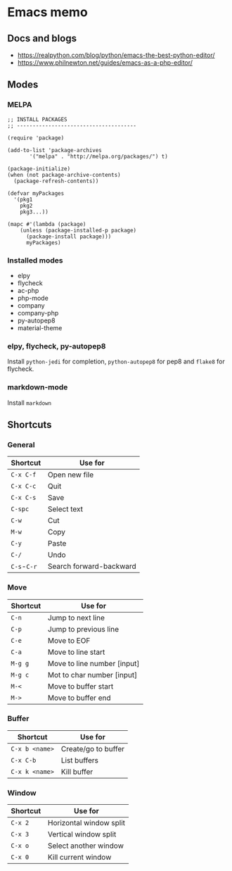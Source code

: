 # Emacs memo

## Docs and blogs

 * https://realpython.com/blog/python/emacs-the-best-python-editor/
 * https://www.philnewton.net/guides/emacs-as-a-php-editor/

## Modes

### MELPA

```
;; INSTALL PACKAGES
;; --------------------------------------

(require 'package)

(add-to-list 'package-archives
       '("melpa" . "http://melpa.org/packages/") t)

(package-initialize)
(when (not package-archive-contents)
  (package-refresh-contents))

(defvar myPackages
  '(pkg1
    pkg2
    pkg3...))

(mapc #'(lambda (package)
    (unless (package-installed-p package)
      (package-install package)))
      myPackages)
```

### Installed modes

 * elpy
 * flycheck
 * ac-php
 * php-mode
 * company
 * company-php
 * py-autopep8
 * material-theme

### elpy, flycheck, py-autopep8

Install `python-jedi` for completion, `python-autopep8` for pep8 and `flake8` for flycheck.

### markdown-mode

Install `markdown`

## Shortcuts

### General

Shortcut   | Use for
-----------|-----------
`C-x C-f`  | Open new file
`C-x C-c`  | Quit
`C-x C-s`  | Save
`C-spc`    | Select text
`C-w`      | Cut
`M-w`      | Copy
`C-y`      | Paste
`C-/`      | Undo
`C-s`-`C-r`| Search forward-backward

### Move

Shortcut   | Use for
-----------|--------------
`C-n`      | Jump to next line
`C-p`      | Jump to previous line
`C-e`   | Move to EOF
`C-a`   | Move to line start
`M-g g` | Move to line number [input]
`M-g c` | Mot to char number [input]
`M-<`   | Move to buffer start
`M->`   | Move to buffer end

### Buffer

Shortcut      | Use for
--------------|-----------------
`C-x b <name>`| Create/go to buffer
`C-x C-b`     | List buffers
`C-x k <name>`| Kill buffer

### Window

Shortcut| Use for
--------|----------
`C-x 2` | Horizontal window split
`C-x 3` | Vertical window split
`C-x o` | Select another window
`C-x 0` | Kill current window


